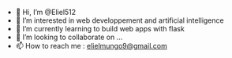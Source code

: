 - 👋 Hi, I’m @Eliel512
- 👀 I’m interested in web developpement and artificial intelligence
- 🌱 I’m currently learning to build web apps with flask
- 💞️ I’m looking to collaborate on ...
- 📫 How to reach me : elielmungo9@gmail.com

<!---
Eliel512/Eliel512 is a ✨ special ✨ repository because its `README.md` (this file) appears on your GitHub profile.
You can click the Preview link to take a look at your changes.
--->
